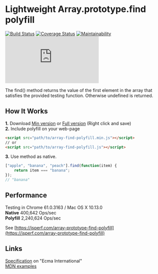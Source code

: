 # Lightweight Array.prototype.find polyfill
[![Build Status](https://travis-ci.org/vovkabelov/array.find.svg?branch=master)](https://travis-ci.org/vovkabelov/array.find)
[![Coverage Status](https://coveralls.io/repos/github/vovkabelov/array.find/badge.svg?branch=master&service=github)](https://coveralls.io/github/vovkabelov/array.find?branch=master&service=github)
[![Maintainability](https://api.codeclimate.com/v1/badges/181be494b23d27cba626/maintainability)](https://codeclimate.com/github/vovkabelov/array.find)
[![Size](https://badges.herokuapp.com/size/github/vovkabelov/array.find/master/src/array-find-polyfill.js?gzip=true)](https://raw.githubusercontent.com/vovkabelov/array.find/master/dist/array-find-polyfill.min.js)

The find() method returns the value of the first element in the array 
that satisfies the provided testing function. Otherwise undefined is returned.

## How It Works
**1.** Download [Min version](https://raw.githubusercontent.com/vovkabelov/array.find/master/dist/array-find-polyfill.min.js)
or [Full version](https://raw.githubusercontent.com/vovkabelov/array.find/master/src/array-find-polyfill.js) (Right click and save)  
**2.** Include polyfill on your web-page 
```html
<script src="path/to/array-find-polyfill.min.js"></script>
// or
<script src="path/to/array-find-polyfill.js"></script>
```
**3.** Use method as native.
```javascript
["apple", "banana", "peach"].find(function(item) {
    return item === "banana";
});
// "banana"
```


## Performance
Testing in Chrome 61.0.3163 / Mac OS X 10.13.0  
**Native** 400,642 Ops/sec   
**Polyfill** 2,240,624 Ops/sec  

See [https://jsperf.com/array-prototype-find-polyfill](https://jsperf.com/array-prototype-find-polyfill)

## Links
[Specification](http://www.ecma-international.org/ecma-262/6.0/#sec-array.prototype.find) on "Ecma International"  
[MDN examples](https://developer.mozilla.org/en-US/docs/Web/JavaScript/Reference/Global_Objects/Array/find)